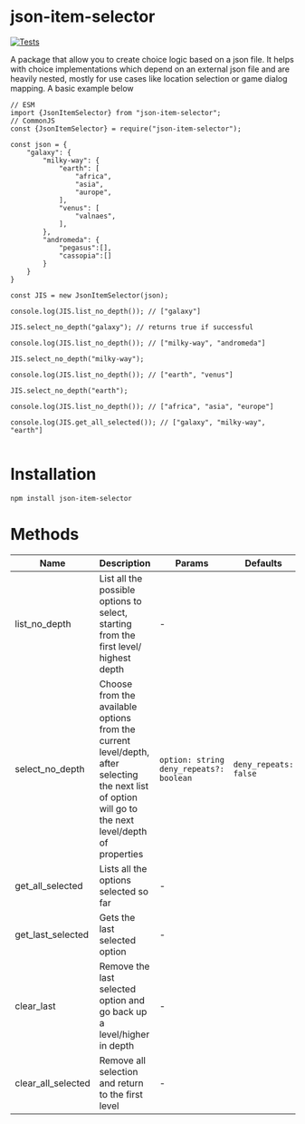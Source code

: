 # json-item-selector
[![Tests](https://github.com/JosephVoid/json-item-selector/actions/workflows/test.yml/badge.svg)](https://github.com/JosephVoid/json-item-selector/actions/workflows/test.yml)

A package that allow you to create choice logic based on a json file. It helps with choice implementations which depend on an external json file and are heavily nested, mostly for use cases like location selection or game dialog mapping. A basic example below
```
// ESM
import {JsonItemSelector} from "json-item-selector";
// CommonJS
const {JsonItemSelector} = require("json-item-selector");

const json = {
    "galaxy": {
        "milky-way": {
            "earth": [
                "africa",
                "asia",
                "aurope",
            ],
            "venus": [
                "valnaes",
            ],
        },
        "andromeda": {
            "pegasus":[],
            "cassopia":[]
        }
    }
}

const JIS = new JsonItemSelector(json);

console.log(JIS.list_no_depth()); // ["galaxy"]

JIS.select_no_depth("galaxy"); // returns true if successful

console.log(JIS.list_no_depth()); // ["milky-way", "andromeda"]

JIS.select_no_depth("milky-way");

console.log(JIS.list_no_depth()); // ["earth", "venus"]

JIS.select_no_depth("earth");

console.log(JIS.list_no_depth()); // ["africa", "asia", "europe"]

console.log(JIS.get_all_selected()); // ["galaxy", "milky-way", "earth"]


```

# Installation
```
npm install json-item-selector
```

# Methods
| Name | Description | Params | Defaults | Returns |
| ------ | ------ | ------ | ------ | ------ |
| list_no_depth | List all the possible options to select, starting from the first level/ highest depth  | - | | `string []` |
| select_no_depth | Choose from the available options from the current level/depth, after selecting the next list of option will go to the next level/depth of properties  | `option: string` `deny_repeats?: boolean` | `deny_repeats: false`| `boolean` |
| get_all_selected | Lists all the options selected so far | - | | `string []` |
| get_last_selected | Gets the last selected option | - | | `string` |
| clear_last | Remove the last selected option and go back up a level/higher in depth | - | | `boolean` |
| clear_all_selected | Remove all selection and return to the first level | - | | `boolean` |
